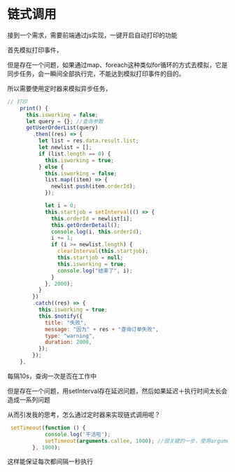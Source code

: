 # 链式调用

接到一个需求，需要前端通过js实现，一键开启自动打印的功能



首先模拟打印事件，

但是存在一个问题，如果通过map、foreach这种类似for循环的方式去模拟，它是同步任务，会一瞬间全部执行完，不能达到模拟打印事件的目的。

所以需要使用定时器来模拟异步任务，

```js
// 打印
    print() {
      this.isworking = false;
      let query = {}; //查询参数
      getUserOrderList(query)
        .then((res) => {
          let list = res.data.result.list;
          let newlist = [];
          if (list.length == 0) {
            this.isworking = true;
          } else {
            this.isworking = false;
            list.map((item) => {
              newlist.push(item.orderId);
            });

            let i = 0;
            this.startjob = setInterval(() => {
              this.orderId = newlist[i];
              this.getOrderDetail();
              console.log(i, this.orderId);
              i += 1;
              if (i >= newlist.length) {
                clearInterval(this.startjob);
                this.startjob = null;
                this.isworking = true;
                console.log("结束了", i);
              }
            }, 2000);
          }
        })
        .catch((res) => {
          this.isworking = true;
          this.$notify({
            title: "失败",
            message: "因为" + res + "查询订单失败",
            type: "warning",
            duration: 2000,
          });
        });
    },
```

每隔10s，查询一次是否在工作中



但是存在一个问题，用setInterval存在延迟问题，然后如果延迟＋执行时间太长会造成一系列问题

从而引发我的思考，怎么通过定时器来实现链式调用呢？

```js
 setTimeout(function () {
           	console.log('干活啦');
            setTimeout(arguments.callee, 1000); //很关键的一步，使用arguments.callee调用函数自身。
        }, 1000);

```

这样能保证每次都间隔一秒执行